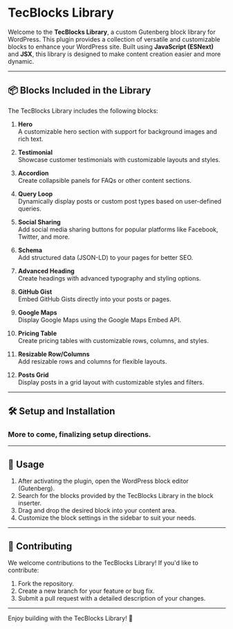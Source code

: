 # TecBlocks Library

Welcome to the **TecBlocks Library**, a custom Gutenberg block library for WordPress. This plugin provides a collection of versatile and customizable blocks to enhance your WordPress site. Built using **JavaScript (ESNext)** and **JSX**, this library is designed to make content creation easier and more dynamic.

---

## 📦 Blocks Included in the Library

The TecBlocks Library includes the following blocks:

1. **Hero**  
   A customizable hero section with support for background images and rich text.

2. **Testimonial**  
   Showcase customer testimonials with customizable layouts and styles.

3. **Accordion**  
   Create collapsible panels for FAQs or other content sections.

4. **Query Loop**  
   Dynamically display posts or custom post types based on user-defined queries.

5. **Social Sharing**  
   Add social media sharing buttons for popular platforms like Facebook, Twitter, and more.

6. **Schema**  
   Add structured data (JSON-LD) to your pages for better SEO.

7. **Advanced Heading**  
   Create headings with advanced typography and styling options.

8. **GitHub Gist**  
   Embed GitHub Gists directly into your posts or pages.

9. **Google Maps**  
   Display Google Maps using the Google Maps Embed API.

10. **Pricing Table**  
    Create pricing tables with customizable rows, columns, and styles.

11. **Resizable Row/Columns**  
    Add resizable rows and columns for flexible layouts.

12. **Posts Grid**  
    Display posts in a grid layout with customizable styles and filters.

---

## 🛠️ Setup and Installation

### More to come, finalizing setup directions.

---

## 🚀 Usage
1.  After activating the plugin, open the WordPress block editor (Gutenberg).
2.  Search for the blocks provided by the TecBlocks Library in the block inserter.
3.  Drag and drop the desired block into your content area.
4.  Customize the block settings in the sidebar to suit your needs.

---

## 📝 Contributing
We welcome contributions to the TecBlocks Library! If you'd like to contribute:
1.  Fork the repository.
2.  Create a new branch for your feature or bug fix.
3.  Submit a pull request with a detailed description of your changes.

---

Enjoy building with the TecBlocks Library! 🎉





